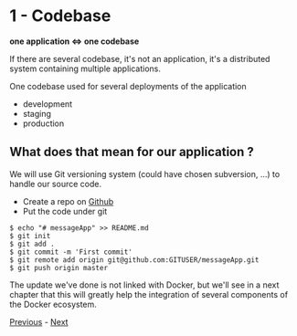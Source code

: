 # 1 - Codebase

**one application <=> one codebase**

If there are several codebase, it's not an application, it's a distributed system containing multiple applications.

One codebase used for several deployments of the application

- development
- staging
- production

## What does that mean for our application ?

We will use Git versioning system (could have chosen subversion, ...) to handle our source code.

- Create a repo on [Github](https://github.com)
- Put the code under git

```
$ echo "# messageApp" >> README.md
$ git init
$ git add .
$ git commit -m 'First commit'
$ git remote add origin git@github.com:GITUSER/messageApp.git
$ git push origin master
```

The update we've done is not linked with Docker, but we'll see in a next chapter that this will greatly help the integration of several components of the Docker ecosystem.

[Previous](00_application.md) - [Next](02_dependencies.md)
